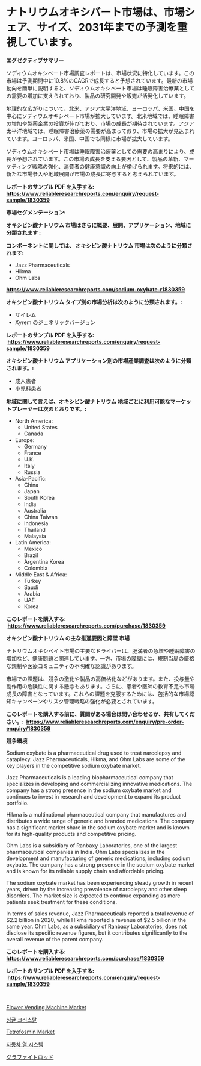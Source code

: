 <p><h1>ナトリウムオキシバート市場は、市場シェア、サイズ、2031年までの予測を重視しています。</h1></p><p><strong>エグゼクティブサマリー</strong></p>
<p><p>ソディウムオキシベート市場調査レポートは、市場状況に特化しています。この市場は予測期間中に10.8%のCAGRで成長すると予想されています。最新の市場動向を簡単に説明すると、ソディウムオキシベート市場は睡眠障害治療薬としての需要の増加に支えられており、製品の研究開発や販売が活発化しています。</p><p>地理的な広がりについて、北米、アジア太平洋地域、ヨーロッパ、米国、中国を中心にソディウムオキシベート市場が拡大しています。北米地域では、睡眠障害の増加や製薬企業の投資が伸びており、市場の成長が期待されています。アジア太平洋地域では、睡眠障害治療薬の需要が高まっており、市場の拡大が見込まれています。ヨーロッパ、米国、中国でも同様に市場が拡大しています。</p><p>ソディウムオキシベート市場は睡眠障害治療薬としての需要の高まりにより、成長が予想されています。この市場の成長を支える要因として、製品の革新、マーケティング戦略の強化、消費者の健康意識の向上が挙げられます。将来的には、新たな市場参入や地域展開が市場の成長に寄与すると考えられています。</p></p>
<p><strong>レポートのサンプル PDF を入手する: <a href="https://www.reliableresearchreports.com/enquiry/request-sample/1830359">https://www.reliableresearchreports.com/enquiry/request-sample/1830359</a></strong></p>
<p><strong>市場セグメンテーション:</strong></p>
<p><strong> オキシビン酸ナトリウム 市場はさらに概要、展開、アプリケーション、地域に分類されます :</strong></p>
<p><strong>コンポーネントに関しては、 オキシビン酸ナトリウム 市場は次のように分類されます: &nbsp;</strong></p>
<p><ul><li>Jazz Pharmaceuticals</li><li>Hikma</li><li>Ohm Labs</li></ul></p>
<p><strong><a href="https://www.reliableresearchreports.com/sodium-oxybate-r1830359">https://www.reliableresearchreports.com/sodium-oxybate-r1830359</a></strong></p>
<p><strong> オキシビン酸ナトリウム タイプ別の市場分析は次のように分類されます。:</strong></p>
<p><ul><li>ザイレム</li><li>Xyrem のジェネリックバージョン</li></ul></p>
<p><strong>レポートのサンプル PDF を入手する: &nbsp;<a href="https://www.reliableresearchreports.com/enquiry/request-sample/1830359">https://www.reliableresearchreports.com/enquiry/request-sample/1830359</a></strong></p>
<p><strong> オキシビン酸ナトリウム アプリケーション別の市場産業調査は次のように分類されます。:</strong></p>
<p><ul><li>成人患者</li><li>小児科患者</li></ul></p>
<p><strong>地域に関して言えば、オキシビン酸ナトリウム 地域ごとに利用可能なマーケットプレーヤーは次のとおりです。:</strong></p>
<p><ul>
    <li>
        North America:
        <ul>
            <li>United States</li>
            <li>Canada</li>
        </ul>
    </li>
    <li>
        Europe:
        <ul>
            <li>Germany</li>
            <li>France</li>
            <li>U.K.</li>
            <li>Italy</li>
            <li>Russia</li>
        </ul>
    </li>
    <li>
        Asia-Pacific:
        <ul>
            <li>China</li>
            <li>Japan</li>
            <li>South Korea</li>
            <li>India</li>
            <li>Australia</li>
            <li>China Taiwan</li>
            <li>Indonesia</li>
            <li>Thailand</li>
            <li>Malaysia</li>
        </ul>
    </li>
    <li>
        Latin America:
        <ul>
            <li>Mexico</li>
            <li>Brazil</li>
            <li>Argentina Korea</li>
            <li>Colombia</li>
        </ul>
    </li>
    <li>
        Middle East & Africa:
        <ul>
            <li>Turkey</li>
            <li>Saudi</li>
            <li>Arabia</li>
            <li>UAE</li>
            <li>Korea</li>
        </ul>
    </li>
    </ul></p>
<p><strong>このレポートを購入する: &nbsp;<a href="https://www.reliableresearchreports.com/purchase/1830359">https://www.reliableresearchreports.com/purchase/1830359</a></strong></p>
<p><strong>オキシビン酸ナトリウム の主な推進要因と障壁 市場</strong></p>
<p><p>ナトリウムオキシベイト市場の主要なドライバーは、肥満者の急増や睡眠障害の増加など、健康問題と関連しています。一方、市場の障壁には、規制当局の厳格な規制や医療コミュニティの不明確な認識があります。</p><p>市場での課題は、競争の激化や製品の高価格化などがあります。また、投与量や副作用の危険性に関する懸念もあります。さらに、患者や医師の教育不足も市場成長の障害となっています。これらの課題を克服するためには、包括的な市場認知キャンペーンやリスク管理戦略の強化が必要とされています。</p></p>
<p><strong>このレポートを購入する前に、質問がある場合は問い合わせるか、共有してください。:&nbsp; <a href="https://www.reliableresearchreports.com/enquiry/pre-order-enquiry/1830359">https://www.reliableresearchreports.com/enquiry/pre-order-enquiry/1830359</a></strong></p>
<p><strong>競争環境</strong></p>
<p><p>Sodium oxybate is a pharmaceutical drug used to treat narcolepsy and cataplexy. Jazz Pharmaceuticals, Hikma, and Ohm Labs are some of the key players in the competitive sodium oxybate market. </p><p>Jazz Pharmaceuticals is a leading biopharmaceutical company that specializes in developing and commercializing innovative medications. The company has a strong presence in the sodium oxybate market and continues to invest in research and development to expand its product portfolio.</p><p>Hikma is a multinational pharmaceutical company that manufactures and distributes a wide range of generic and branded medications. The company has a significant market share in the sodium oxybate market and is known for its high-quality products and competitive pricing.</p><p>Ohm Labs is a subsidiary of Ranbaxy Laboratories, one of the largest pharmaceutical companies in India. Ohm Labs specializes in the development and manufacturing of generic medications, including sodium oxybate. The company has a strong presence in the sodium oxybate market and is known for its reliable supply chain and affordable pricing.</p><p>The sodium oxybate market has been experiencing steady growth in recent years, driven by the increasing prevalence of narcolepsy and other sleep disorders. The market size is expected to continue expanding as more patients seek treatment for these conditions.</p><p>In terms of sales revenue, Jazz Pharmaceuticals reported a total revenue of $2.2 billion in 2020, while Hikma reported a revenue of $2.5 billion in the same year. Ohm Labs, as a subsidiary of Ranbaxy Laboratories, does not disclose its specific revenue figures, but it contributes significantly to the overall revenue of the parent company.</p></p>
<p><strong>このレポートを購入する: &nbsp; <a href="https://www.reliableresearchreports.com/purchase/1830359">https://www.reliableresearchreports.com/purchase/1830359</a></strong></p>
<p><strong>レポートのサンプル PDF を入手する: &nbsp;<a href="https://www.reliableresearchreports.com/enquiry/request-sample/1830359">https://www.reliableresearchreports.com/enquiry/request-sample/1830359</a></strong><strong></strong></p>
<p>&nbsp;</p>
<p><p><a href="https://view.publitas.com/reportprime-1/flower-vending-machine-market-share-evolution-and-market-growth-trends-2024-2031/">Flower Vending Machine Market</a></p><p><a href="https://github.com/lzrvbyqzftro57/Market-Research-Report-List-1/blob/main/124370429802.md">싱글 크리스탈</a></p><p><a href="https://issuu.com/reportprime-2/docs/tetrofosmin-market-size-2030.pptx">Tetrofosmin Market</a></p><p><a href="https://medium.com/@boydsmitham726/%EC%9E%90%EB%8F%99%EC%B0%A8-%EC%97%B4-%EC%8B%9C%EC%8A%A4%ED%85%9C-%EC%8B%9C%EC%9E%A5-%EC%97%B0%EA%B5%AC-%EB%B3%B4%EA%B3%A0%EC%84%9C-%EA%B7%B8-%EC%97%AD%EC%82%AC-%EB%B0%8F-2024%EB%85%84%EB%B6%80%ED%84%B0-2031%EB%85%84%EA%B9%8C%EC%A7%80%EC%9D%98-%EC%98%88%EC%B8%A1-2d2e742205d6">자동차 열 시스템</a></p><p><a href="https://medium.com/@estasprer20231/%E3%82%B0%E3%83%A9%E3%83%95%E3%82%A1%E3%82%A4%E3%83%88%E3%83%AD%E3%83%83%E3%83%89%E5%B8%82%E5%A0%B4-%E5%B8%82%E5%A0%B4cagr-%E5%B8%82%E5%A0%B4%E3%83%88%E3%83%AC%E3%83%B3%E3%83%89-%E3%81%8A%E3%82%88%E3%81%B3%E6%88%90%E9%95%B7%E6%88%A6%E7%95%A5%E3%81%AB%E9%96%A2%E3%81%99%E3%82%8B%E7%A0%94%E7%A9%B6%E7%B5%90%E6%9E%9C-78bb7196b8bd">グラファイトロッド</a></p></p>